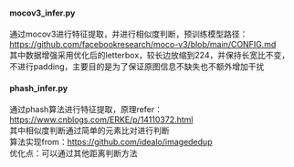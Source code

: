 #### mocov3_infer.py
通过mocov3进行特征提取，并进行相似度判断，预训练模型路径：https://github.com/facebookresearch/moco-v3/blob/main/CONFIG.md<br/>
其中数据增强采用优化后的letterbox，较长边放缩到224，并保持长宽比不变，不进行padding，主要目的是为了保证原图信息不缺失也不额外增加干扰<br/>

#### phash_infer.py
通过phash算法进行特征提取，原理refer：https://www.cnblogs.com/ERKE/p/14110372.html<br/>
其中相似度判断通过简单的元素比对进行判断<br/>
算法实现from：https://github.com/idealo/imagededup<br/>
优化点：可以通过其他距离判断方法<br/>
